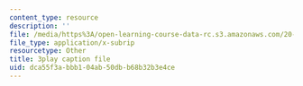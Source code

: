 ```yaml
---
content_type: resource
description: ''
file: /media/https%3A/open-learning-course-data-rc.s3.amazonaws.com/20-219-becoming-the-next-bill-nye-writing-and-hosting-the-educational-show-january-iap-2015/dca55f3abbb104ab50dbb68b32b3e4ce_TXkB42FCriU.srt
file_type: application/x-subrip
resourcetype: Other
title: 3play caption file
uid: dca55f3a-bbb1-04ab-50db-b68b32b3e4ce
---
```

